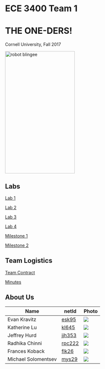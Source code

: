 # ECE 3400 Team 1
# THE ONE-DERS!
Cornell University, Fall 2017

<a href="http://blingee.com/blingee/view/136540304-robot-blingee" target="_blank" title="robot blingee"><img alt="robot blingee" border="0" height="400" src="http://image.blingee.com/images19/content/output/000/000/000/823/871526592_1575243.gif" title="robot blingee" width="228" /></a>

## Labs

[Lab 1](./lab1.md) 

[Lab 2](./lab2.md)

[Lab 3](./lab3.md)

[Lab 4](./lab4.md)



[Milestone 1](./milestone1.md)

[Milestone 2](./Milestone2.md)

## Team Logistics

[Team Contract](https://docs.google.com/document/d/11ZBqf6RC5hrOcDreiL2vlYcdcat49vuX1CWatlyPSTk/edit?usp=sharing)

[Minutes](./minutes.md)

## About Us

|Name | netId |Photo|
|-----|-------|-----|
|Evan Kravitz| [esk95     ](mailto:esk95@cornell.edu) | ![](./resources/evankravitz.jpg)|
|Katherine Lu| [kl645     ](mailto:kl645@cornell.edu) | ![](./resources/katherinelu.jpeg) |
|Jeffrey Hurd| [jjh353     ](mailto:jjh353@cornell.edu)| ![](./resources/jeffreyhurd.jpg)|
|Radhika Chinni| [rpc222     ](mailto:rpc222@cornell.edu) | ![](./resources/raddhikachinni.png) |
|Frances Koback| [flk26     ](mailto:flk26@cornell.edu)| ![](./resources/franniekobak.jpeg) |
|Michael Solomentsev| [mys29     ](mailto:mys29@cornell.edu) | ![](./resources/michael.jpeg) |






